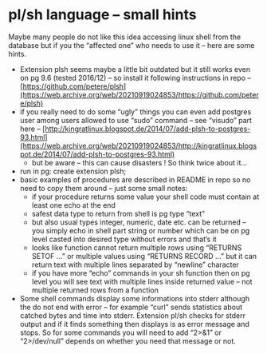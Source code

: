 # pl/sh language – small hints

Maybe many people do not like this idea accessing linux shell from the database but if you the “affected one” who needs to use it – here are some hints.

* Extension plsh seems maybe a little bit outdated but it still works even on pg 9.6 (tested 2016/12) – so install it following instructions in repo – [https://github.com/petere/plsh](https://web.archive.org/web/20210919024853/https://github.com/petere/plsh)
* if you really need to do some “ugly” things you can even add postgres user among users allowed to use “sudo” command – see “visudo” part here – [http://kingratlinux.blogspot.de/2014/07/add-plsh-to-postgres-93.html](https://web.archive.org/web/20210919024853/http://kingratlinux.blogspot.de/2014/07/add-plsh-to-postgres-93.html)
  * but be aware – this can cause disasters ! So think twice about it…
* run in pg: create extension plsh;
* basic examples of procedures are described in README in repo so no need to copy them around – just some small notes:
  * if your procedure returns some value your shell code must contain at least one echo at the end
  * safest data type to return from shell is pg type “text”
  * but also usual types integer, numeric, date etc. can be returned – you simply echo in shell part string or number which can be on pg level casted into desired type without errors and that’s it
  * looks like function cannot return multiple rows using “RETURNS SETOF …” or multiple values using “RETURNS RECORD …” but it can return text with multiple lines separated by “newline” character
  * if you have more “echo” commands in your sh function then on pg level you will see text with multiple lines inside returned value – not multiple returned rows from a function
* Some shell commands display some informations into stderr although the do not end with error – for example “curl” sends statistics about catched bytes and time into stderr. Extension pl/sh checks for stderr output and if it finds something then displays is as error message and stops. So for some commands you will need to add “2>&1” or “2>/dev/null” depends on whether you need that message or not.
